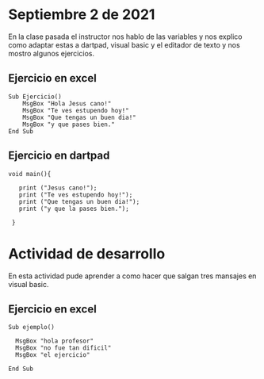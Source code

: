 # Septiembre 2 de 2021

En la clase pasada el instructor nos hablo de las variables
y nos explico como adaptar estas a dartpad, visual basic y
el editador de texto y nos mostro algunos ejercicios.

## Ejercicio en excel

```
Sub Ejercicio()
    MsgBox "Hola Jesus cano!"
    MsgBox "Te ves estupendo hoy!"
    MsgBox "Que tengas un buen dia!"
    MsgBox "y que pases bien."
End Sub
```
## Ejercicio en dartpad

```
void main(){

   print ("Jesus cano!");
   print ("Te ves estupendo hoy!");
   print ("Que tengas un buen dia!");
   print ("y que la pases bien.");
 
 }
```

# Actividad de desarrollo

En esta actividad pude aprender a como hacer que salgan tres mansajes
en visual basic.

## Ejercicio en excel

```
Sub ejemplo()

  MsgBox "hola profesor"
  MsgBox "no fue tan dificil"
  MsgBox "el ejercicio"

End Sub
```
